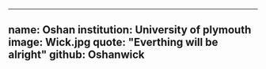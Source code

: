 ---
name: Oshan
institution: University of plymouth
image: Wick.jpg
quote: "Everthing will be alright"
github: Oshanwick
----
